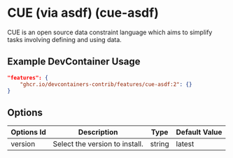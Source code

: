 
# CUE (via asdf) (cue-asdf)

CUE is an open source data constraint language which aims to simplify tasks involving defining and using data.

## Example DevContainer Usage

```json
"features": {
    "ghcr.io/devcontainers-contrib/features/cue-asdf:2": {}
}
```

## Options

| Options Id | Description | Type | Default Value |
|-----|-----|-----|-----|
| version | Select the version to install. | string | latest |


